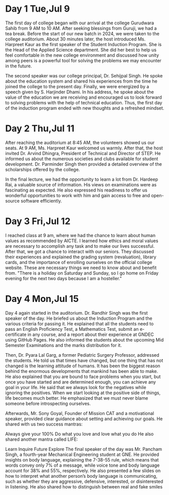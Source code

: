# Day 1 Tue,Jul 9

The first day of college began with our arrival at the college Gurudwara Sahib from 9 AM to 10 AM. After seeking blessings from Guruji, we had a tea break. Before the start of our new batch in 2024, we were taken to the college auditorium. About 30 minutes later, the host introduced Ms. Harpreet Kaur as the first speaker of the Student Induction Program. She is the Head of the Applied Science department. She did her best to help us feel comfortable in the new college environment and discussed how unity among peers is a powerful tool for solving the problems we may encounter in the future.

The second speaker was our college principal, Dr. Sehijpal Singh. He spoke about the education system and shared his experiences from the time he joined the college to the present day. Finally, we were energized by a speech given by S. Harjinder Dhami. In his address, he spoke about the value of the education we are receiving and encouraged us to look forward to solving problems with the help of technical education. Thus, the first day of the induction program ended with new thoughts and a refreshed mindset.


# Day 2 Thu,Jul 11


After reaching the auditorium at 8:45 AM, the volunteers showed us our seats. At 9 AM, Ms. Harpreet Kaur welcomed us warmly. After that, the host invited Dr. Arvind Dhingra, President of Technical and Director of STEP. He informed us about the numerous societies and clubs available for student development. Dr. Parminder Singh then provided a detailed overview of the scholarships offered by the college.

In the final lecture, we had the opportunity to learn a lot from Dr. Hardeep Rai, a valuable source of information. His views on examinations were as fascinating as expected. He also expressed his readiness to offer us wonderful opportunities to work with him and gain access to free and open-source software efficiently.


# Day 3 Fri,Jul 12

I reached class at 9 am, where we had the chance to learn about human values as recommended by AICTE. I learned how ethics and moral values are necessary to accomplish any task and to make our lives successful. After that, we got a chance to interact with our seniors. They discussed their experiences and explained the grading system (revaluation), library cards, and the importance of enrolling ourselves on the official college website. These are necessary things we need to know about and benefit from. "There is a holiday on Saturday and Sunday, so I go home on Friday evening for the next two days because I am a hosteller."


# Day 4 Mon,Jul 15

Day 4 again started in the auditorium. Dr. Randhir Singh was the first speaker of the day. He briefed us about the Induction Program and the various criteria for passing it. He explained that all the students need to pass an English Proficiency Test, a Mathematics Test, submit an e-certificate in any course, and a report about their experience at GNDEC using GitHub Pages. He also informed the students about the upcoming Mid Semester Examinations and the marks distribution for it.

Then, Dr. Pyara Lal Garg, a former Pediatric Surgery Professor, addressed the students. He told us that times have changed, but one thing that has not changed is the learning attitude of humans. It has been the biggest reason behind the enormous developments that mankind has been able to make. He also explained that you are bound to face problems when you start, but once you have started and are determined enough, you can achieve any goal in your life. He said that we always look for the negatives while ignoring the positives. When we start looking at the positive side of things, life becomes much better. He emphasized that we must never blame someone before introspecting ourselves.

Afterwards, Mr. Sony Goyal, Founder of Mission CAT and a motivational speaker, provided clear guidance about setting and achieving our goals. He shared with us two success mantras:

Always give your 100%
Do what you love and love what you do
He also shared another mantra called LIFE:

Learn
Inquire
Future
Explore
The final speaker of the day was Mr. Pancham Singh, a fourth-year Mechanical Engineering student at GNE. He provided insights on body language, explaining the 7-38-55 rule, which means that words convey only 7% of a message, while voice tone and body language account for 38% and 55%, respectively. He also presented a few slides on how to interpret what another person’s body language is communicating, such as whether they are aggressive, defensive, interested, or disinterested in listening. He also shared how to distinguish between real and fake smiles








